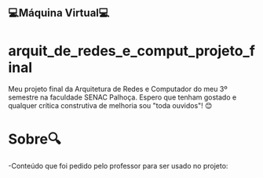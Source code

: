 ## 💻Máquina Virtual💻
# arquit_de_redes_e_comput_projeto_final
Meu projeto final da Arquitetura de Redes e Computador do meu 3º semestre na faculdade SENAC Palhoça. Espero que tenham gostado e qualquer crítica construtiva de melhoria sou "toda ouvidos"! 😊 
<br>
 <h1>
   Sobre🔍
  </h1> 
-Conteúdo que foi pedido pelo professor para ser usado no projeto: 
